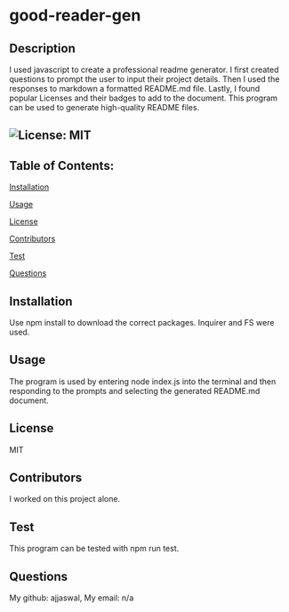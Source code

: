 # good-reader-gen
  ## Description
  I used javascript to create a professional readme generator. I first created questions to prompt the user to input their project details. Then I used the responses to markdown a formatted README.md file. Lastly, I found popular Licenses and their badges to add to the document. This program can be used to generate high-quality README files. 

  ## ![License: MIT](https://img.shields.io/badge/License-MIT-yellow.svg)
  
  ## Table of Contents:

  [Installation](#installation)

  [Usage](#usage)

  [License](#license)

  [Contributors](#contributors)

  [Test](#test)

  [Questions](#questions)
  
  ## Installation
  Use npm install to download the correct packages. Inquirer and FS were used. 
  
  ## Usage
  The program is used by entering node index.js into the terminal and then responding to the prompts and selecting the generated README.md document. 
  
  ## License
  MIT
  
  ## Contributors
  I worked on this project alone. 
  
  ## Test
  This program can be tested with npm run test. 
  
  ## Questions
  My github: ajjaswal,
  My email: n/a